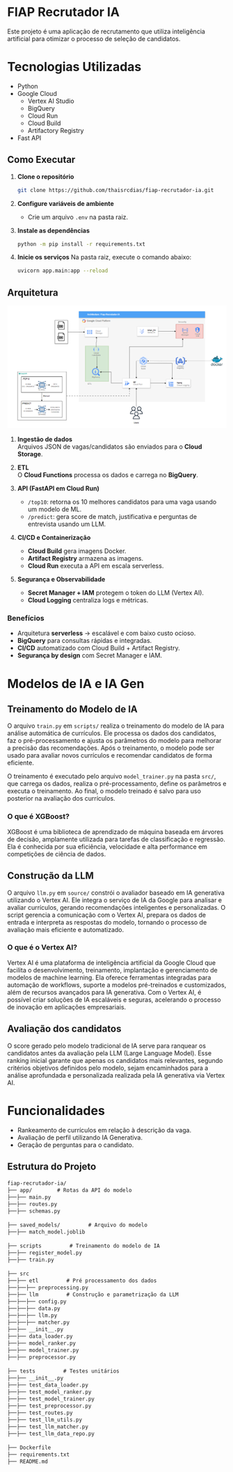 # FIAP Recrutador IA

Este projeto é uma aplicação de recrutamento que utiliza inteligência artificial para otimizar o processo de seleção de candidatos.

# Tecnologias Utilizadas

- Python
- Google Cloud
    - Vertex AI Studio
    - BigQuery
    - Cloud Run
    - Cloud Build
    - Artifactory Registry
- Fast API

## Como Executar

1. **Clone o repositório**
    ```bash
    git clone https://github.com/thaisrcdias/fiap-recrutador-ia.git
    ```

2. **Configure variáveis de ambiente**
    - Crie um arquivo `.env` na pasta raiz.

3. **Instale as dependências**
    ```bash
    python -m pip install -r requirements.txt
    ```

4. **Inicie os serviços**
    Na pasta raiz, execute o comando abaixo:
    ```bash
    uvicorn app.main:app --reload
    ```

## Arquitetura

![Diagrama da Arquitetura](api_model_fase5.PNG)

1. **Ingestão de dados**  
   Arquivos JSON de vagas/candidatos são enviados para o **Cloud Storage**.

2. **ETL**  
   O **Cloud Functions** processa os dados e carrega no **BigQuery**.

3. **API (FastAPI em Cloud Run)**  
   - `/top10`: retorna os 10 melhores candidatos para uma vaga usando um modelo de ML.  
   - `/predict`: gera score de match, justificativa e perguntas de entrevista usando um LLM.  

4. **CI/CD e Containerização**  
   - **Cloud Build** gera imagens Docker.  
   - **Artifact Registry** armazena as imagens.  
   - **Cloud Run** executa a API em escala serverless.  

5. **Segurança e Observabilidade**  
   - **Secret Manager + IAM** protegem o token do LLM (Vertex AI).  
   - **Cloud Logging** centraliza logs e métricas.  

### Benefícios

- Arquitetura **serverless** → escalável e com baixo custo ocioso.  
- **BigQuery** para consultas rápidas e integradas.  
- **CI/CD** automatizado com Cloud Build + Artifact Registry.  
- **Segurança by design** com Secret Manager e IAM.  


# Modelos de IA e IA Gen

## Treinamento do Modelo de IA

O arquivo `train.py` em `scripts/` realiza o treinamento do modelo de IA para análise automática de currículos. Ele processa os dados dos candidatos, faz o pré-processamento e ajusta os parâmetros do modelo para melhorar a precisão das recomendações. Após o treinamento, o modelo pode ser usado para avaliar novos currículos e recomendar candidatos de forma eficiente.

O treinamento é executado pelo arquivo `model_trainer.py` na pasta `src/`, que carrega os dados, realiza o pré-processamento, define os parâmetros e executa o treinamento. Ao final, o modelo treinado é salvo para uso posterior na avaliação dos currículos.

### O que é XGBoost?

XGBoost é uma biblioteca de aprendizado de máquina baseada em árvores de decisão, amplamente utilizada para tarefas de classificação e regressão. Ela é conhecida por sua eficiência, velocidade e alta performance em competições de ciência de dados.

## Construção da LLM

O arquivo `llm.py` em `source/` constrói o avaliador baseado em IA generativa utilizando o Vertex AI. Ele integra o serviço de IA da Google para analisar e avaliar currículos, gerando recomendações inteligentes e personalizadas. O script gerencia a comunicação com o Vertex AI, prepara os dados de entrada e interpreta as respostas do modelo, tornando o processo de avaliação mais eficiente e automatizado.

### O que é o Vertex AI?

Vertex AI é uma plataforma de inteligência artificial da Google Cloud que facilita o desenvolvimento, treinamento, implantação e gerenciamento de modelos de machine learning. Ela oferece ferramentas integradas para automação de workflows, suporte a modelos pré-treinados e customizados, além de recursos avançados para IA generativa. Com o Vertex AI, é possível criar soluções de IA escaláveis e seguras, acelerando o processo de inovação em aplicações empresariais.

## Avaliação dos candidatos

O score gerado pelo modelo tradicional de IA serve para ranquear os candidatos antes da avaliação pela LLM (Large Language Model). Esse ranking inicial garante que apenas os candidatos mais relevantes, segundo critérios objetivos definidos pelo modelo, sejam encaminhados para a análise aprofundada e personalizada realizada pela IA generativa via Vertex AI.

# Funcionalidades

- Rankeamento de currículos em relação à descrição da vaga.
- Avaliação de perfil utilizando IA Generativa.
- Geração de perguntas para o candidato.


## Estrutura do Projeto

```
fiap-recrutador-ia/
├── app/        # Rotas da API do modelo
├──├── main.py
├──├── routes.py
├──├── schemas.py

├── saved_models/         # Arquivo do modelo
├──├── match_model.joblib

├── scripts         # Treinamento do modelo de IA
├──├── register_model.py
├──├── train.py

├── src 
├──├── etl         # Pré processamento dos dados
├──├──├── preprocessing.py
├──├── llm         # Construção e parametrização da LLM
├──├──├── config.py
├──├──├── data.py
├──├──├── llm.py
├──├──├── matcher.py
├──├── __init__.py
├──├── data_loader.py
├──├── model_ranker.py
├──├── model_trainer.py
├──├── preprocessor.py

├── tests         # Testes unitários
├──├── __init__.py
├──├── test_data_loader.py
├──├── test_model_ranker.py
├──├── test_model_trainer.py
├──├── test_preprocessor.py
├──├── test_routes.py
├──├── test_llm_utils.py
├──├── test_llm_matcher.py
├──├── test_llm_data_repo.py

├── Dockerfile
├── requirements.txt
├── README.md
```
